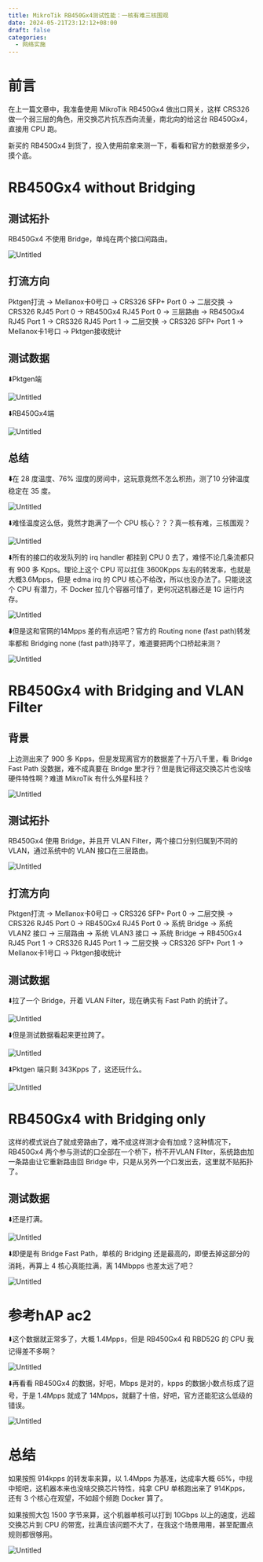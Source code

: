```yaml
---
title: MikroTik RB450Gx4测试性能：一核有难三核围观
date: 2024-05-21T23:12:12+08:00
draft: false
categories:
  - 网络实施
---
```


# 前言

在上一篇文章中，我准备使用 MikroTik RB450Gx4 做出口网关，这样 CRS326 做一个弱三层的角色，用交换芯片抗东西向流量，南北向的给这台 RB450Gx4，直接用 CPU 跑。

新买的 RB450Gx4 到货了，投入使用前拿来测一下，看看和官方的数据差多少，摸个底。

# RB450Gx4 without Bridging

## 测试拓扑

RB450Gx4 不使用 Bridge，单纯在两个接口间路由。

![Untitled](./1.png)

## 打流方向

Pktgen打流 → Mellanox卡0号口 → CRS326 SFP+ Port 0 → 二层交换 → CRS326 RJ45 Port 0 → RB450Gx4 RJ45 Port 0 → 三层路由 → RB450Gx4 RJ45 Port 1 → CRS326 RJ45 Port 1 → 二层交换 → CRS326 SFP+ Port 1 → Mellanox卡1号口 → Pktgen接收统计

## 测试数据

⬇️Pktgen端

![Untitled](./2.png)

⬇️RB450Gx4端

![Untitled](./3.png)

## 总结

**⬇️**在 28 度温度、76% 湿度的房间中，这玩意竟然不怎么积热，测了10 分钟温度稳定在 35 度。

![Untitled](./4.png)

⬇️难怪温度这么低，竟然才跑满了一个 CPU 核心？？？真一核有难，三核围观？

![Untitled](./5.png)

⬇️所有的接口的收发队列的 irq handler 都挂到 CPU 0 去了，难怪不论几条流都只有 900 多 Kpps。理论上这个 CPU 可以扛住 3600Kpps 左右的转发率，也就是大概3.6Mpps，但是 edma irq 的 CPU 核心不给改，所以也没办法了。只能说这个 CPU 有潜力，不 Docker 拉几个容器可惜了，更何况这机器还是 1G 运行内存。

![Untitled](./6.png)

**⬇️**但是这和官网的14Mpps 差的有点远吧？官方的 Routing none (fast path)转发率都和 Bridging none (fast path)持平了，难道要把两个口桥起来测？

![Untitled](./7.png)

# RB450Gx4 with Bridging and VLAN Filter

## 背景

上边测出来了 900 多 Kpps，但是发现离官方的数据差了十万八千里，看 Bridge Fast Path 没数据，难不成真要在 Bridge 里才行？但是我记得这交换芯片也没啥硬件特性啊？难道 MikroTik 有什么外星科技？

![Untitled](./8.png)

## 测试拓扑

RB450Gx4 使用 Bridge，并且开 VLAN Filter，两个接口分别归属到不同的 VLAN，通过系统中的 VLAN 接口在三层路由。

![Untitled](./1.png)

## 打流方向

Pktgen打流 → Mellanox卡0号口 → CRS326 SFP+ Port 0 → 二层交换 → CRS326 RJ45 Port 0 → RB450Gx4 RJ45 Port 0 → 系统 Bridge → 系统 VLAN2 接口 → 三层路由 → 系统 VLAN3 接口 → 系统 Bridge → RB450Gx4 RJ45 Port 1 → CRS326 RJ45 Port 1 → 二层交换 → CRS326 SFP+ Port 1 → Mellanox卡1号口 → Pktgen接收统计

## 测试数据

⬇️拉了一个 Bridge，开着 VLAN Filter，现在确实有 Fast Path 的统计了。

![Untitled](./9.png)

⬇️但是测试数据看起来更拉跨了。

![Untitled](./10.png)

⬇️Pktgen 端只剩 343Kpps 了，这还玩什么。

![Untitled](./11.png)

# RB450Gx4 with Bridging only

这样的模式说白了就成旁路由了，难不成这样测才会有加成？这种情况下，RB450Gx4 两个参与测试的口全部在一个桥下，桥不开VLAN FIlter，系统路由加一条路由让它重新路由回 Bridge 中，只是从另外一个口发出去，这里就不贴拓扑了。

## 测试数据

⬇️还是打满。

![Untitled](./12.png)

⬇️即便是有 Bridge Fast Path，单核的 Bridging 还是最高的，即便去掉这部分的消耗，再算上 4 核心真能拉满，离 14Mbpps 也差太远了吧？

![Untitled](./13.png)

# 参考hAP ac2

⬇️这个数据就正常多了，大概 1.4Mpps，但是 RB450Gx4 和 RBD52G 的 CPU 我记得差不多啊？

![Untitled](./14.png)

⬇️再看看 RB450Gx4 的数据，好吧，Mbps 是对的，kpps 的数据小数点标成了逗号，于是 1.4Mpps 就成了 14Mpps，就翻了十倍，好吧，官方还能犯这么低级的错误。

![Untitled](./7.png)

# 总结

如果按照 914kpps 的转发率来算，以 1.4Mpps 为基准，达成率大概 65%，中规中矩吧，这机器本来也没啥交换芯片特性，纯拿 CPU 单核跑出来了 914Kpps，还有 3 个核心在观望，不如超个频跑 Docker 算了。

如果按照大包 1500 字节来算，这个机器单核可以打到 10Gbps 以上的速度，远超交换芯片到 CPU 的带宽，拉满应该问题不大了，在我这个场景用用，甚至配置点规则都很够用。

![Untitled](./15.png)
